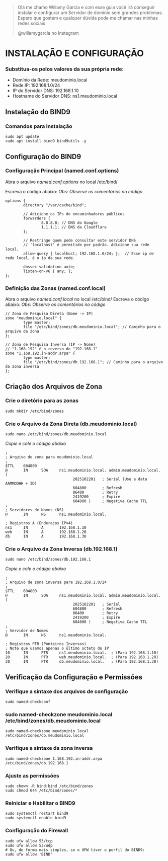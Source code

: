 >Olá me chamo Willamy Garcia e com esse guia você irá conseguir instalar e configurar
>um Servidor de domínio sem grandes problemas.
>Espero que gostem e qualquer dúvida pode me chamar nas minhas redes sociais
>
>@willamygarcia no Instagram



# INSTALAÇÃO E CONFIGURAÇÃO
### Substitua-os pelos valores da sua própria rede:

* Domínio da Rede: meudominio.local
* Rede IP: 192.168.1.0/24
* IP do Servidor DNS: 192.168.1.10
* Hostname do Servidor DNS: ns1.meudominio.local

## Instalação do BIND9
### Comandos para Instalação
```
sudo apt update
sudo apt install bind9 bind9utils -y
```

## Configuração do BIND9
### Configuração Principal (named.conf.options)

Abra o arquivo *named.conf.options* no local /etc/bind/

Escreva o código abaixo:
*Obs: Observe os comentários no código*
```
options {
        directory "/var/cache/bind";

        // Adicione os IPs de encaminhadores públicos
        forwarders {
                8.8.8.8; // DNS do Google
                1.1.1.1; // DNS da Cloudflare
        };

        // Restringe quem pode consultar este servidor DNS
        // 'localhost' é permitido por padrão. Adicione sua rede local.
        allow-query { localhost; 192.168.1.0/24; };  // Esse ip de rede local, é o ip da sua rede. 

        dnssec-validation auto;
        listen-on-v6 { any; };
};
```


### Definição das Zonas (named.conf.local)

Abra o arquivo *named.conf.local* no local /etc/bind/
Escreva o código abaixo:
*Obs: Observe os comentários no código*

```
// Zona de Pesquisa Direta (Nome -> IP)
zone "meudominio.local" {
        type master;
        file "/etc/bind/zones/db.meudominio.local"; // Caminho para o arquivo da zona
};

// Zona de Pesquisa Inversa (IP -> Nome)
// "1.168.192" é o reverso de "192.168.1"
zone "1.168.192.in-addr.arpa" {
        type master;
        file "/etc/bind/zones/db.192.168.1"; // Caminho para o arquivo da zona inversa
};

```

## Criação dos Arquivos de Zona

### Crie o diretório para as zonas
```
sudo mkdir /etc/bind/zones
```

### Crie o Arquivo da Zona Direta (db.meudominio.local)
```
sudo nano /etc/bind/zones/db.meudominio.local
```

*Copie e cole o código abaixo*

```
;
; Arquivo de zona para meudominio.local
;
$TTL    604800
@       IN      SOA     ns1.meudominio.local. admin.meudominio.local. (
                              2025102201   ; Serial (Use a data AAMMDDHH + ID)
                              604800       ; Refresh
                              86400        ; Retry
                              2419200      ; Expire
                              604800 )     ; Negative Cache TTL
;
; Servidores de Nomes (NS)
@       IN      NS      ns1.meudominio.local.

; Registros A (Endereços IPv4)
ns1     IN      A       192.168.1.10
web     IN      A       192.168.1.20
db      IN      A       192.168.1.30
```


### Crie o Arquivo da Zona Inversa (db.192.168.1)

```
sudo nano /etc/bind/zones/db.192.168.1
```
*Copie e cole o código abaixo*

```
;
; Arquivo de zona inversa para 192.168.1.0/24
;
$TTL    604800
@       IN      SOA     ns1.meudominio.local. admin.meudominio.local. (
                              2025102201   ; Serial
                              604800       ; Refresh
                              86400        ; Retry
                              2419200      ; Expire
                              604800 )     ; Negative Cache TTL
;
; Servidor de Nomes
@       IN      NS      ns1.meudominio.local.

; Registros PTR (Ponteiros Inversos)
; Note que usamos apenas o último octeto do IP
10      IN      PTR     ns1.meudominio.local.  ; (Para 192.168.1.10)
20      IN      PTR     web.meudominio.local.  ; (Para 192.168.1.20)
30      IN      PTR     db.meudominio.local.   ; (Para 192.168.1.30)
```


## Verificação da Configuração e Permissões

### Verifique a sintaxe dos arquivos de configuração

```
sudo named-checkconf
```

### sudo named-checkzone meudominio.local /etc/bind/zones/db.meudominio.local

```
sudo named-checkzone meudominio.local /etc/bind/zones/db.meudominio.local
```

### Verifique a sintaxe da zona inversa
```
sudo named-checkzone 1.168.192.in-addr.arpa /etc/bind/zones/db.192.168.1
```

### Ajuste as permissões
```
sudo chown -R bind:bind /etc/bind/zones
sudo chmod 644 /etc/bind/zones/*
```

### Reiniciar e Habilitar o BIND9
```
sudo systemctl restart bind9
sudo systemctl enable bind9
```

### Configuração do Firewall
```
sudo ufw allow 53/tcp
sudo ufw allow 53/udp
# Ou, de forma mais simples, se o UFW tiver o perfil do BIND9:
sudo ufw allow 'BIND'
```
